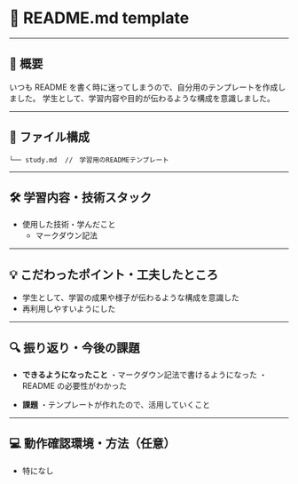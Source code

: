 # 🚀 README.md template

---

## 📖 概要

いつも README を書く時に迷ってしまうので、自分用のテンプレートを作成しました。
学生として、学習内容や目的が伝わるような構成を意識しました。

---

## 📂 ファイル構成

```
└── study.md  //　学習用のREADMEテンプレート
```

---

## 🛠 学習内容・技術スタック

- 使用した技術・学んだこと
  - マークダウン記法

---

## 💡 こだわったポイント・工夫したところ

- 学生として、学習の成果や様子が伝わるような構成を意識した
- 再利用しやすいようにした

---

## 🔍 振り返り・今後の課題

- **できるようになったこと**
  ・マークダウン記法で書けるようになった
  ・README の必要性がわかった

- **課題**
  ・テンプレートが作れたので、活用していくこと

---

## 💻 動作確認環境・方法（任意）

- 特になし
